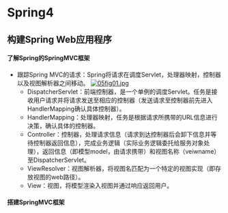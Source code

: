 # Spring4

## 构建Spring Web应用程序

#### 了解Spring的SpringMVC框架

* 跟踪Spring MVC的请求：Spring将请求在调度Servlet，处理器映射，控制器以及视图解析器之间移动。
[![05fig01.jpg](https://i.loli.net/2018/03/26/5ab852f0cb58d.jpg)](https://i.loli.net/2018/03/26/5ab852f0cb58d.jpg)
  * DispatcherServlet：前端控制器，是一个单例的调度Servlet。任务是接收用户请求并将请求发送至相应的控制器（发送请求至控制器前先进入HandlerMapping确认具体控制器）。
  * HandlerMapping：处理器映射，任务是根据请求所携带的URL信息进行决策，确认具体的控制器。
  * Controller：控制器，处理请求信息（请求到达控制器后会卸下信息并等待控制器返回信息），完成业务逻辑（实际业务逻辑委托给服务对象处理），返回信息（即模型model，由请求携带）和视图名称（veiwname）至DispatcherServlet。
  * ViewResolver：视图解析器，将视图名匹配为一个特定的视图实现（即存放视图的web路径）。
  * View：视图，将模型渲染入视图并通过响应返回用户。

#### 搭建SpringMVC框架
